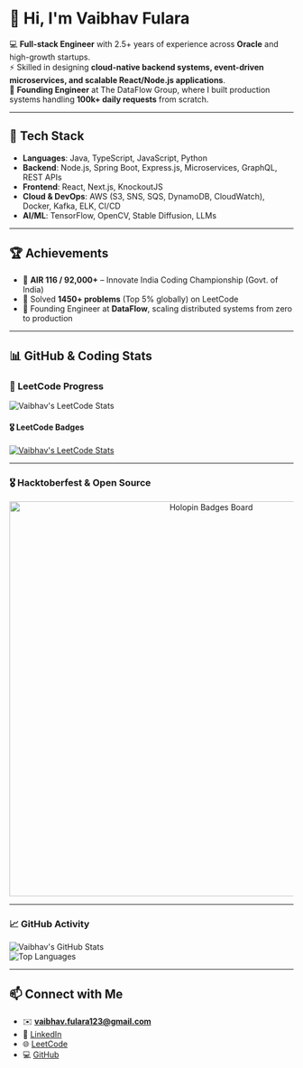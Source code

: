 # 👋 Hi, I'm Vaibhav Fulara  

💻 **Full-stack Engineer** with 2.5+ years of experience across **Oracle** and high-growth startups.  
⚡ Skilled in designing **cloud-native backend systems, event-driven microservices, and scalable React/Node.js applications**.  
🚀 **Founding Engineer** at The DataFlow Group, where I built production systems handling **100k+ daily requests** from scratch.  

---

## 🔨 Tech Stack
- **Languages**: Java, TypeScript, JavaScript, Python  
- **Backend**: Node.js, Spring Boot, Express.js, Microservices, GraphQL, REST APIs  
- **Frontend**: React, Next.js, KnockoutJS  
- **Cloud & DevOps**: AWS (S3, SNS, SQS, DynamoDB, CloudWatch), Docker, Kafka, ELK, CI/CD  
- **AI/ML**: TensorFlow, OpenCV, Stable Diffusion, LLMs  

---

## 🏆 Achievements
- 🥇 **AIR 116 / 92,000+** – Innovate India Coding Championship (Govt. of India)  
- 🧩 Solved **1450+ problems** (Top 5% globally) on LeetCode  
- 🔑 Founding Engineer at **DataFlow**, scaling distributed systems from zero to production  

---

## 📊 GitHub & Coding Stats  

### 🧩 LeetCode Progress  
![Vaibhav's LeetCode Stats](https://leetcode-stats.vercel.app/api?username=vfvf4002&theme=Dark)  

#### 🎖️ LeetCode Badges  
[![Vaibhav's LeetCode Stats](https://leetcode-stats.vercel.app/api?username=vfvf4002&theme=Dark)](https://github.com/JeremyTsaii/leetcode-stats)

---

### 🎖️ Hacktoberfest & Open Source  
<p align="center">
  <img src="https://holopin.io/api/user/board?user=vfvf4002" width="700" alt="Holopin Badges Board"/>
</p>  

---

### 📈 GitHub Activity  
![Vaibhav's GitHub Stats](https://github-readme-stats.vercel.app/api?username=Vaibhav-Fulara&show_icons=true&theme=radical)  
![Top Languages](https://github-readme-stats.vercel.app/api/top-langs/?username=Vaibhav-Fulara&layout=compact&theme=radical)  



---

## 📫 Connect with Me
- ✉️ **vaibhav.fulara123@gmail.com**  
- 💼 [LinkedIn](https://linkedin.com/in/vaibhavfulara)  
- 🌐 [LeetCode](https://leetcode.com/u/vfvf4002/)  
- 💻 [GitHub](https://github.com/Vaibhav-Fulara)  
